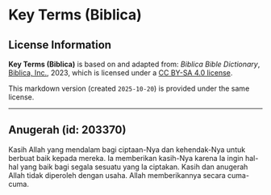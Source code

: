 # Key Terms (Biblica)

## License Information

**Key Terms (Biblica)** is based on and adapted from: _Biblica Bible Dictionary_, [Biblica, Inc.](https://www.biblica.com/), 2023, which is licensed under a [CC BY-SA 4.0 license](https://creativecommons.org/licenses/by-sa/4.0/legalcode.en).

This markdown version (created `2025-10-20`) is provided under the same license.



--------------------------------

## Anugerah (id: 203370)

Kasih Allah yang mendalam bagi ciptaan\-Nya dan kehendak\-Nya untuk berbuat baik kepada mereka. Ia memberikan kasih\-Nya karena Ia ingin hal\-hal yang baik bagi segala sesuatu yang Ia ciptakan. Kasih dan anugerah Allah tidak diperoleh dengan usaha. Allah memberikannya secara cuma\-cuma.


